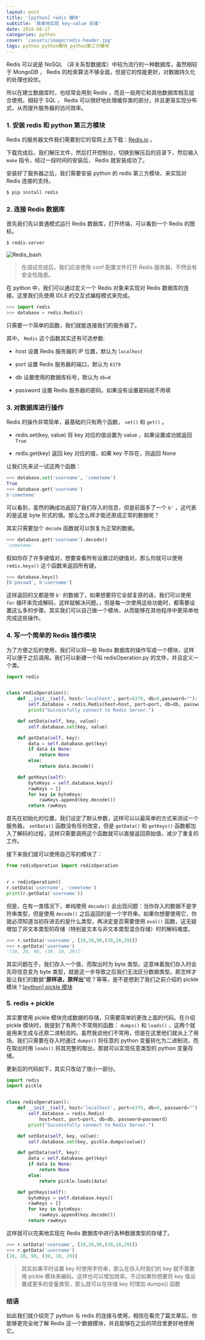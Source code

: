 ```yaml
---
layout: post
title: '[python] redis 模块'
subtitle: '简单地实现 key-value 存储'
date: 2018-08-17
categories: python
cover: '/assets/image/redis-header.jpg'
tags: python python模块 python第三方模块
---
```


Redis 可以说是 NoSQL （非关系型数据库）中较为流行的一种数据库，虽然相较于 MongoDB ， Redis 的检索算法不够全面，但是它的性能更好，对数据持久化的处理也较优。

所以在建立数据库时，也经常会用到 Redis ，而且一般用它和其他数据库相互组合使用。相较于 SQL ， Redis 可以很好地处理缓存类的部分，并且更易实现分布式，从而提升服务器的访问效率。

### 1. 安装 redis 和 python 第三方模块

Redis 的服务器文件我们需要到它的官网上去下载：[Redis.io](https://redis.io) 。

下载完成后，我们解压文件，然后打开控制台，切换到解压后的目录下，然后输入 `make` 指令，经过一段时间的安装后， Redis 就安装成功了。

安装好了服务器之后，我们需要安装 python 的 redis 第三方模块，来实现对 Redis 连接的支持。

```bash
$ pip install redis
```

### 2. 连接 Redis 数据库

首先我们先以普通模式运行 Redis 数据库，打开终端，可以看到一个 Redis 的图标。

```bash
$ redis-server
```

![Redis_bash](/assets/image/redis-1.png)

> 在调试完成后，我们应该使用 conf 配置文件打开 Redis 服务器，不然会有安全性隐患。

在 python 中，我们可以通过定义一个 Redis 对象来实现对 Redis 数据库的连接。这里我们先使用 IDLE 的交互式编程模式来完成。

```python
>>> import redis
>>> database = redis.Redis()
```

只需要一个简单的函数，我们就能连接我们的服务器了。

其中， `Redis` 这个函数其实还有可选参数:

-   host
    设置 Redis 服务器的 IP 位置，默认为 `localhost`

-   port
    设置 Redis 服务器的端口，默认为 `6379`

-   db
    设置使用的数据库标号，默认为 `db=0`

-   password
    设置 Redis 服务器的密码，如果没有设置密码就不用填

### 3. 对数据库进行操作

Redis 的操作非常简单，最基础的只有两个函数， `set()` 和 `get()` 。

-   redis.set(key, value)
    将 key 对应的值设置为 value ，如果设置成功就返回 `True`

-   redis.get(key)
    返回 key 对应的值，如果 key 不存在，则返回 None

让我们先来试一试这两个函数：

```python
>>> database.set('username', 'cometeme')
True
>>> database.get('username')
b'cometeme'
```

可以看到，虽然的确成功返回了我们存入的信息，但是前面多了一个 `b'` ，这代表的是这是 byte 形式的值。那么怎么样才能还原成正常的数据呢？

其实只需要加个 `decode` 函数就可以恢复为正常的数据。

```python
>>> database.get('username').decode()
'cometeme'
```

假如你存了许多键值对，想要查看所有设置过的键值对，那么你就可以使用 `redis.keys()` 这个函数来返回所有键。

```python
>>> database.keys()
[b'passwd', b'username']
```

这样返回的又都是带 `b'` 的数据了，如果想要将它全部复原的话，我们可以使用 `for` 循环来完成解码，这样就解决问题。，但是每一次使用这些功能时，都需要设置这么多的步骤。其实我们可以自己做一个模块，从而能够在其他程序中更简单地完成这些操作。

### 4. 写一个简单的 Redis 操作模块

为了方便之后的使用，我们可以将一些 Redis 数据库的操作写成一个模块，这样可以便于之后调用。我们可以新建一个叫 redisOperation.py 的文件，并且定义一个类。

```python
import redis


class redisOperation():
    def __init__(self, host='localhost', port=6379, db=0,password=""):
        self.database = redis.Redis(host=host, port=port, db=db, password=password)
        print("Successfully connect to Redis Server.")

    def setData(self, key, value):
        self.database.set(key, value)

    def getData(self, key):
        data = self.database.get(key)
        if data is None:
            return None
        else:
            return data.decode()

    def getKeys(self):
        byteKeys = self.database.keys()
        rawKeys = []
        for key in byteKeys:
            rawKeys.append(key.decode())
        return rawKeys
```

首先在初始化的位置，我们设定了默认参数，这样可以以最简单的方式来测试一个服务器。 `setData()` 函数没有任何改变，但是 `getData()` 和 `getKeys()` 函数都加入了解码的过程，这样只需要调用这个函数就可以直接返回原始值，减少了重复的工作。

接下来我们就可以使用自己写的模块了：

```python
from redisOperation import redisOperation


r = redisOperation()
r.setData('username', 'cometeme')
print(r.getData('username'))
```

但是，在有一类情况下，单纯使用 `decode()` 会出现问题：当你存入的数据不是字符串类型，但是使用 `decode()` 之后返回的是一个字符串。如果你想要使用它，你就必须知道当初存进去的是什么类型，再决定是否需要使用 `eval()` 函数，这无疑增加了非文本类型的存储（特别是文本与非文本类型混合存储）时的解码难度。

```python
>>> r.setData('username', [10,20,90,(30,10,29)])
>>> r.getData('username')
'[10, 20, 90, (30, 10, 29)]'
```

其实问题在于，我们存入一个值，而取出时为 byte 类型。这意味着我们存入时会先将信息变为 byte 类型，就是这一步导致之后我们无法区分数据类型。那怎样才能让我们的数据“**原样进，原样出**”呢？等等，是不是想到了我们之前介绍的 pickle 模块？[[python] pickle 模块](/python/2018/08/python-pickle模块.html)

### 5. redis + pickle

其实要使用 pickle 模块完成数据的存储，只需要简单的更改上面的代码。在介绍 pickle 模块时，我提到了有两个不常用的函数： `dumps()` 和 `loads()` ，这两个就是用来生成与还原二进制流的。虽然我说他们不常用，但是在这里他们就派上了用场。我们只需要在存入时通过 `dumps()` 将任意的 python 变量转化为二进制流，而在取出时用 `loads()` 将其完整的取出，那就可以实现任意类型的 python 变量存储。

更新后的代码如下，其实只改动了很小一部分。

```python
import redis
import pickle


class redisOperation():
    def __init__(self, host='localhost', port=6379, db=0, password=""):
        self.database = redis.Redis(
            host=host, port=port, db=db, password=password)
        print("Successfully connect to Redis Server.")

    def setData(self, key, value):
        self.database.set(key, pickle.dumps(value))

    def getData(self, key):
        data = self.database.get(key)
        if data is None:
            return None
        else:
            return pickle.loads(data)

    def getKeys(self):
        byteKeys = self.database.keys()
        rawKeys = []
        for key in byteKeys:
            rawKeys.append(key.decode())
        return rawKeys
```

这样就可以完美地实现在 Redis 数据库中进行各种数据类型的存储了。

```python
>>> r.setData('username', [10,20,90,(30,10,29)])
>>> r.getData('username')
[10, 20, 90, (30, 10, 29)]
```

> 其实如果平时设置 key 时使用字符串，那么在存入时我们的 key 就不需要用 pickle 模块来编码，这样也可以增加效率。不过如果你想要将 key 值设置成更多的变量类型，那么就可以在存储 key 时增加 dumps() 函数

### 结语

如此我们就介绍完了 python 与 redis 的连接与使用，相信在看完了篇文章后，你能够更完全地了解 Redis 这一个数据模块，并且能够在之后的项目里更好地使用它。
